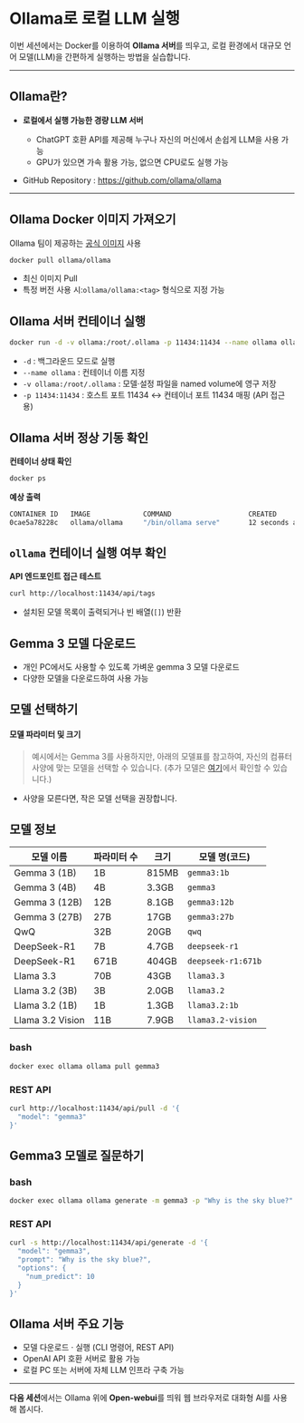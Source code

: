 # Ollama로 로컬 LLM 실행

이번 세션에서는 Docker를 이용하여 **Ollama 서버**를 띄우고, 로컬 환경에서 대규모 언어 모델(LLM)을 간편하게 실행하는 방법을 실습합니다.

---

## Ollama란?

- **로컬에서 실행 가능한 경량 LLM 서버**
    - ChatGPT 호환 API를 제공해 누구나 자신의 머신에서 손쉽게 LLM을 사용 가능
    - GPU가 있으면 가속 활용 가능, 없으면 CPU로도 실행 가능

- GitHub Repository : https://github.com/ollama/ollama

---

## Ollama Docker 이미지 가져오기

Ollama 팀이 제공하는 [공식 이미지](https://hub.docker.com/r/ollama/ollama) 사용

```bash
docker pull ollama/ollama
```

- 최신 이미지 Pull
- 특정 버전 사용 시:`ollama/ollama:<tag>` 형식으로 지정 가능  

## Ollama 서버 컨테이너 실행

```bash
docker run -d -v ollama:/root/.ollama -p 11434:11434 --name ollama ollama/ollama

```

- `-d` : 백그라운드 모드로 실행  
- `--name ollama` : 컨테이너 이름 지정  
- `-v ollama:/root/.ollama` : 모델·설정 파일을 named volume에 영구 저장  
- `-p 11434:11434` : 호스트 포트 11434 ↔ 컨테이너 포트 11434 매핑 (API 접근용)

## Ollama 서버 정상 기동 확인

**컨테이너 상태 확인**  
```bash
docker ps
```

**예상 출력**
```bash
CONTAINER ID   IMAGE             COMMAND                   CREATED          STATUS          PORTS                      NAMES
0cae5a78228c   ollama/ollama     "/bin/ollama serve"       12 seconds ago   Up 12 seconds   0.0.0.0:11434->11434/tcp   ollama
```

## `ollama` 컨테이너 실행 여부 확인
 **API 엔드포인트 접근 테스트**
```bash
curl http://localhost:11434/api/tags
```
- 설치된 모델 목록이 출력되거나 빈 배열(`[]`) 반환  

## Gemma 3 모델 다운로드
- 개인 PC에서도 사용할 수 있도록 가벼운 gemma 3 모델 다운로드  
- 다양한 모델을 다운로드하여 사용 가능

## 모델 선택하기
#### 모델 파라미터 및 크기
>  예시에서는 Gemma 3를 사용하지만, 아래의 모델표를 참고하여, 자신의 컴퓨터 사양에 맞는 모델을 선택할 수 있습니다. (추가 모델은 [여기](https://github.com/ollama/ollama?tab=readme-ov-file#model-library)에서 확인할 수 있습니다.)

- 사양을 모른다면, 작은 모델 선택을 권장합니다.

## 모델 정보

| 모델 이름       | 파라미터 수 | 크기    | 모델 명(코드)                |
|----------------|------------|---------|-------------------------------|
| Gemma 3 (1B)  | 1B         | 815MB   | `gemma3:1b`        |
| Gemma 3 (4B)  | 4B         | 3.3GB   | `gemma3`           |
| Gemma 3 (12B) | 12B        | 8.1GB   | `gemma3:12b`       |
| Gemma 3 (27B) | 27B        | 17GB    | `gemma3:27b`       |
| QwQ           | 32B        | 20GB    | `qwq`              |
| DeepSeek-R1   | 7B         | 4.7GB   | `deepseek-r1`      |
| DeepSeek-R1   | 671B       | 404GB   | `deepseek-r1:671b` |
| Llama 3.3     | 70B        | 43GB    | `llama3.3`         |
| Llama 3.2 (3B)| 3B         | 2.0GB   | `llama3.2`         |
| Llama 3.2 (1B)| 1B         | 1.3GB   | `llama3.2:1b`      |
| Llama 3.2 Vision | 11B     | 7.9GB   | `llama3.2-vision`  |


### bash
```bash
docker exec ollama ollama pull gemma3
```

### REST API
```bash
curl http://localhost:11434/api/pull -d '{
  "model": "gemma3"
}'
```

## Gemma3 모델로 질문하기
### bash
```bash
docker exec ollama ollama generate -m gemma3 -p "Why is the sky blue?"
```

### REST API
```bash
curl -s http://localhost:11434/api/generate -d '{
  "model": "gemma3",
  "prompt": "Why is the sky blue?",
  "options": {
    "num_predict": 10
  }
}'
```

## Ollama 서버 주요 기능

- 모델 다운로드 · 실행 (CLI 명령어, REST API)  
- OpenAI API 호환 서버로 활용 가능  
- 로컬 PC 또는 서버에 자체 LLM 인프라 구축 가능  

---

**다음 세션**에서는 Ollama 위에 **Open-webui**를 띄워 웹 브라우저로 대화형 AI를 사용해 봅시다.
